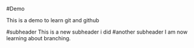 #Demo

This is a demo to learn git and github

#subheader
This is a new subheader i did
#another subheader
I am now learning about branching. 

